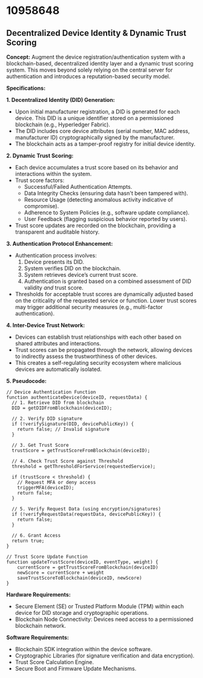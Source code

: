 # 10958648

## Decentralized Device Identity & Dynamic Trust Scoring

**Concept:** Augment the device registration/authentication system with a blockchain-based, decentralized identity layer and a dynamic trust scoring system. This moves beyond solely relying on the central server for authentication and introduces a reputation-based security model.

**Specifications:**

**1. Decentralized Identity (DID) Generation:**

*   Upon initial manufacturer registration, a DID is generated for each device. This DID is a unique identifier stored on a permissioned blockchain (e.g., Hyperledger Fabric).
*   The DID includes core device attributes (serial number, MAC address, manufacturer ID) cryptographically signed by the manufacturer.
*   The blockchain acts as a tamper-proof registry for initial device identity.

**2. Dynamic Trust Scoring:**

*   Each device accumulates a trust score based on its behavior and interactions within the system.
*   Trust score factors:
    *   Successful/Failed Authentication Attempts.
    *   Data Integrity Checks (ensuring data hasn't been tampered with).
    *   Resource Usage (detecting anomalous activity indicative of compromise).
    *   Adherence to System Policies (e.g., software update compliance).
    *   User Feedback (flagging suspicious behavior reported by users).
*   Trust score updates are recorded on the blockchain, providing a transparent and auditable history.

**3. Authentication Protocol Enhancement:**

*   Authentication process involves:
    1.  Device presents its DID.
    2.  System verifies DID on the blockchain.
    3.  System retrieves device’s current trust score.
    4.  Authentication is granted based on a combined assessment of DID validity *and* trust score.
*   Thresholds for acceptable trust scores are dynamically adjusted based on the criticality of the requested service or function. Lower trust scores may trigger additional security measures (e.g., multi-factor authentication).

**4. Inter-Device Trust Network:**

*   Devices can establish trust relationships with each other based on shared attributes and interactions.
*   Trust scores can be propagated through the network, allowing devices to indirectly assess the trustworthiness of other devices.
*   This creates a self-regulating security ecosystem where malicious devices are automatically isolated.

**5. Pseudocode:**

```
// Device Authentication Function
function authenticateDevice(deviceID, requestData) {
  // 1. Retrieve DID from blockchain
  DID = getDIDFromBlockchain(deviceID);

  // 2. Verify DID signature
  if (!verifySignature(DID, devicePublicKey)) {
    return false; // Invalid signature
  }

  // 3. Get Trust Score
  trustScore = getTrustScoreFromBlockchain(deviceID);

  // 4. Check Trust Score against Threshold
  threshold = getThresholdForService(requestedService);

  if (trustScore < threshold) {
    // Request MFA or deny access
    triggerMFA(deviceID);
    return false;
  }

  // 5. Verify Request Data (using encryption/signatures)
  if (!verifyRequestData(requestData, devicePublicKey)) {
    return false;
  }

  // 6. Grant Access
  return true;
}

// Trust Score Update Function
function updateTrustScore(deviceID, eventType, weight) {
    currentScore = getTrustScoreFromBlockchain(deviceID)
    newScore = currentScore + weight
    saveTrustScoreToBlockchain(deviceID, newScore)
}
```

**Hardware Requirements:**

*   Secure Element (SE) or Trusted Platform Module (TPM) within each device for DID storage and cryptographic operations.
*   Blockchain Node Connectivity: Devices need access to a permissioned blockchain network.

**Software Requirements:**

*   Blockchain SDK integration within the device software.
*   Cryptographic Libraries (for signature verification and data encryption).
*   Trust Score Calculation Engine.
*   Secure Boot and Firmware Update Mechanisms.